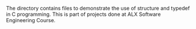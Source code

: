 The directory contains files to demonstrate the use of structure and typedef in C programming. This is part of projects done at ALX Software Engineering Course.
